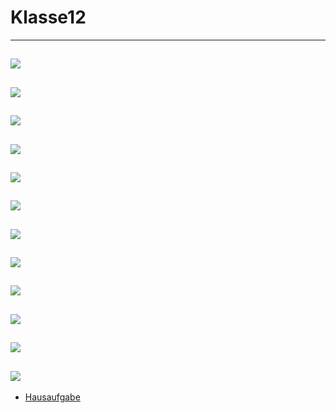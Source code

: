 # Klasse12



---
![](Klasse12/12-1.png)
---
![](Klasse12/12-2.png)
---
![](Klasse12/12-3.png)
---
![](Klasse12/12-12.png)
---
![](Klasse12/12-5.png)
---
![](Klasse12/12-6.png)
---
![](Klasse12/12-7.png)
---
![](Klasse12/12-8.png)
---
![](Klasse12/12-9.png)
---
![](Klasse12/12-10.png)
---
![](Klasse12/12-11.png)
---
![](Klasse12/12-12.png)
---
- [Hausaufgabe](Klasse12/Hausaufgabe.zip)
